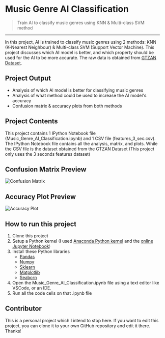 # Music Genre AI Classification

> Train AI to classify music genres using KNN & Multi-class SVM method
<hr>

In this project, AI is trained to classify music genres using 2 methods: KNN (K-Nearest Neighbour) & Multi-class SVM (Support Vector Machine). This project discusses which AI model is better, and which property should be used for the AI to be more accurate. The raw data is obtained from [GTZAN Dataset](https://www.kaggle.com/datasets/andradaolteanu/gtzan-dataset-music-genre-classification?select=Data).

## Project Output

* Analysis of which AI model is better for classifying music genres
* Analysis of what method could be used to increase the AI model's accuracy
* Confusion matrix & accuracy plots from both methods

## Project Contents

This project contains 1 IPython Notebook file (Music_Genre_AI_Classification.ipynb) and 1 CSV file (features_3_sec.csv).
The IPython Notebook file contains all the analysis, matrix, and plots. While the CSV file is the dataset obtained from the GTZAN Dataset (This project only uses the 3 seconds features dataset)

## Confusion Matrix Preview
![Confusion Matrix](https://github.com/Arcaninar/Music_Genre_AI_Classification/assets/102903680/6dd1a442-3960-4c50-9fcd-5b59bcd30ccd)

## Accuracy Plot Preview
![Accuracy Plot](https://github.com/Arcaninar/Music_Genre_AI_Classification/assets/102903680/438b0daa-7e10-4186-bda5-9a1c05a340f9)

## How to run this project
1. Clone this project
2. Setup a Python kernel (I used [Anaconda Python kernel](https://docs.anaconda.com/free/anaconda/install/windows/) and the [online Jupyter Notebook](https://saturncloud.io/blog/how-to-add-a-library-in-jupyter-notebook-online/))
3. Install these Python libraries
   * [Pandas](https://pandas.pydata.org/docs/getting_started/install.html)
   * [Numpy](https://numpy.org/install/)
   * [Sklearn](https://scikit-learn.org/stable/install.html)
   * [Matplotlib](https://matplotlib.org/stable/users/installing/index.html)
   * [Seaborn](https://seaborn.pydata.org/installing.html)
4. Open the Music_Genre_AI_Classification.ipynb file using a text editor like VSCode, or an IDE.
5. Run all the code cells on that .ipynb file

## Contributor
This is a personal project which I intend to stop here. If you want to edit this project, you can clone it to your own GitHub repository and edit it there. Thanks!
